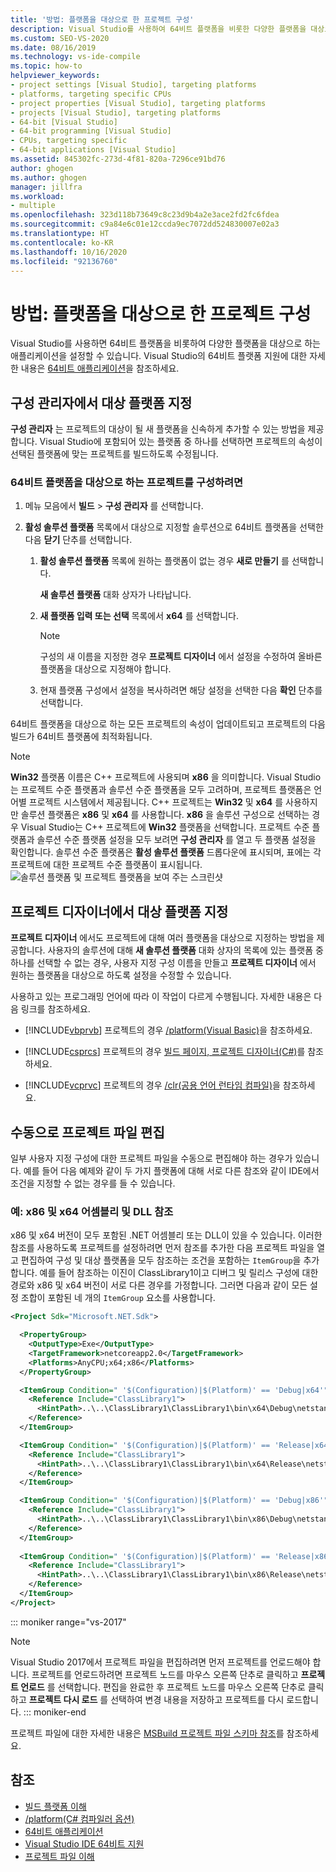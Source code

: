 ```yaml
---
title: '방법: 플랫폼을 대상으로 한 프로젝트 구성'
description: Visual Studio를 사용하여 64비트 플랫폼을 비롯한 다양한 플랫폼을 대상으로 하는 애플리케이션을 설정할 수 있는 방법을 알아봅니다.
ms.custom: SEO-VS-2020
ms.date: 08/16/2019
ms.technology: vs-ide-compile
ms.topic: how-to
helpviewer_keywords:
- project settings [Visual Studio], targeting platforms
- platforms, targeting specific CPUs
- project properties [Visual Studio], targeting platforms
- projects [Visual Studio], targeting platforms
- 64-bit [Visual Studio]
- 64-bit programming [Visual Studio]
- CPUs, targeting specific
- 64-bit applications [Visual Studio]
ms.assetid: 845302fc-273d-4f81-820a-7296ce91bd76
author: ghogen
ms.author: ghogen
manager: jillfra
ms.workload:
- multiple
ms.openlocfilehash: 323d118b73649c8c23d9b4a2e3ace2fd2fc6fdea
ms.sourcegitcommit: c9a84e6c01e12ccda9ec7072dd524830007e02a3
ms.translationtype: HT
ms.contentlocale: ko-KR
ms.lasthandoff: 10/16/2020
ms.locfileid: "92136760"
---
```

# <a name="how-to-configure-projects-to-target-platforms"></a>방법: 플랫폼을 대상으로 한 프로젝트 구성

Visual Studio를 사용하면 64비트 플랫폼을 비롯하여 다양한 플랫폼을 대상으로 하는 애플리케이션을 설정할 수 있습니다. Visual Studio의 64비트 플랫폼 지원에 대한 자세한 내용은 [64비트 애플리케이션](/dotnet/framework/64-bit-apps)을 참조하세요.

## <a name="target-platforms-with-the-configuration-manager"></a>구성 관리자에서 대상 플랫폼 지정

**구성 관리자** 는 프로젝트의 대상이 될 새 플랫폼을 신속하게 추가할 수 있는 방법을 제공합니다. Visual Studio에 포함되어 있는 플랫폼 중 하나를 선택하면 프로젝트의 속성이 선택된 플랫폼에 맞는 프로젝트를 빌드하도록 수정됩니다.

### <a name="to-configure-a-project-to-target-a-64-bit-platform"></a>64비트 플랫폼을 대상으로 하는 프로젝트를 구성하려면

1. 메뉴 모음에서 **빌드** > **구성 관리자** 를 선택합니다.

2. **활성 솔루션 플랫폼** 목록에서 대상으로 지정할 솔루션으로 64비트 플랫폼을 선택한 다음 **닫기** 단추를 선택합니다.

    1. **활성 솔루션 플랫폼** 목록에 원하는 플랫폼이 없는 경우 **새로 만들기** 를 선택합니다.

         **새 솔루션 플랫폼** 대화 상자가 나타납니다.

    2. **새 플랫폼 입력 또는 선택** 목록에서 **x64** 를 선택합니다.

        > [!NOTE]
        > 구성의 새 이름을 지정한 경우 **프로젝트 디자이너** 에서 설정을 수정하여 올바른 플랫폼을 대상으로 지정해야 합니다.

    3. 현재 플랫폼 구성에서 설정을 복사하려면 해당 설정을 선택한 다음 **확인** 단추를 선택합니다.

64비트 플랫폼을 대상으로 하는 모든 프로젝트의 속성이 업데이트되고 프로젝트의 다음 빌드가 64비트 플랫폼에 최적화됩니다.

> [!NOTE]
> **Win32** 플랫폼 이름은 C++ 프로젝트에 사용되며 **x86** 을 의미합니다. Visual Studio는 프로젝트 수준 플랫폼과 솔루션 수준 플랫폼을 모두 고려하며, 프로젝트 플랫폼은 언어별 프로젝트 시스템에서 제공됩니다. C++ 프로젝트는 **Win32** 및 **x64** 를 사용하지만 솔루션 플랫폼은 **x86** 및 **x64** 를 사용합니다. **x86** 을 솔루션 구성으로 선택하는 경우 Visual Studio는 C++ 프로젝트에 **Win32** 플랫폼을 선택합니다. 프로젝트 수준 플랫폼과 솔루션 수준 플랫폼 설정을 모두 보려면 **구성 관리자** 를 열고 두 플랫폼 설정을 확인합니다. 솔루션 수준 플랫폼은 **활성 솔루션 플랫폼** 드롭다운에 표시되며, 표에는 각 프로젝트에 대한 프로젝트 수준 플랫폼이 표시됩니다.
> ![솔루션 플랫폼 및 프로젝트 플랫폼을 보여 주는 스크린샷](media/project-platform-win32.png)

## <a name="target-platforms-in-the-project-designer"></a>프로젝트 디자이너에서 대상 플랫폼 지정

**프로젝트 디자이너** 에서도 프로젝트에 대해 여러 플랫폼을 대상으로 지정하는 방법을 제공합니다. 사용자의 솔루션에 대해 **새 솔루션 플랫폼** 대화 상자의 목록에 있는 플랫폼 중 하나를 선택할 수 없는 경우, 사용자 지정 구성 이름을 만들고 **프로젝트 디자이너** 에서 원하는 플랫폼을 대상으로 하도록 설정을 수정할 수 있습니다.

사용하고 있는 프로그래밍 언어에 따라 이 작업이 다르게 수행됩니다. 자세한 내용은 다음 링크를 참조하세요.

- [!INCLUDE[vbprvb](../code-quality/includes/vbprvb_md.md)] 프로젝트의 경우 [/platform(Visual Basic)](/dotnet/visual-basic/reference/command-line-compiler/platform)을 참조하세요.

- [!INCLUDE[csprcs](../data-tools/includes/csprcs_md.md)] 프로젝트의 경우 [빌드 페이지, 프로젝트 디자이너(C#)](../ide/reference/build-page-project-designer-csharp.md)를 참조하세요.

- [!INCLUDE[vcprvc](../code-quality/includes/vcprvc_md.md)] 프로젝트의 경우 [/clr(공용 언어 런타임 컴파일)](/cpp/build/reference/clr-common-language-runtime-compilation)을 참조하세요.

## <a name="manually-editing-the-project-file"></a>수동으로 프로젝트 파일 편집

일부 사용자 지정 구성에 대한 프로젝트 파일을 수동으로 편집해야 하는 경우가 있습니다. 예를 들어 다음 예제와 같이 두 가지 플랫폼에 대해 서로 다른 참조와 같이 IDE에서 조건을 지정할 수 없는 경우를 들 수 있습니다.

### <a name="example-referencing-x86-and-x64-assemblies-and-dlls"></a>예: x86 및 x64 어셈블리 및 DLL 참조

x86 및 x64 버전이 모두 포함된 .NET 어셈블리 또는 DLL이 있을 수 있습니다. 이러한 참조를 사용하도록 프로젝트를 설정하려면 먼저 참조를 추가한 다음 프로젝트 파일을 열고 편집하여 구성 및 대상 플랫폼을 모두 참조하는 조건을 포함하는 `ItemGroup`을 추가합니다.  예를 들어 참조하는 이진이 ClassLibrary1이고 디버그 및 릴리스 구성에 대한 경로와 x86 및 x64 버전이 서로 다른 경우를 가정합니다.  그러면 다음과 같이 모든 설정 조합이 포함된 네 개의 `ItemGroup` 요소를 사용합니다.

```xml
<Project Sdk="Microsoft.NET.Sdk">

  <PropertyGroup>
    <OutputType>Exe</OutputType>
    <TargetFramework>netcoreapp2.0</TargetFramework>
    <Platforms>AnyCPU;x64;x86</Platforms>
  </PropertyGroup>

  <ItemGroup Condition=" '$(Configuration)|$(Platform)' == 'Debug|x64'">
    <Reference Include="ClassLibrary1">
      <HintPath>..\..\ClassLibrary1\ClassLibrary1\bin\x64\Debug\netstandard2.0\ClassLibrary1.dll</HintPath>
    </Reference>
  </ItemGroup>

  <ItemGroup Condition=" '$(Configuration)|$(Platform)' == 'Release|x64'">
    <Reference Include="ClassLibrary1">
      <HintPath>..\..\ClassLibrary1\ClassLibrary1\bin\x64\Release\netstandard2.0\ClassLibrary1.dll</HintPath>
    </Reference>
  </ItemGroup>

  <ItemGroup Condition=" '$(Configuration)|$(Platform)' == 'Debug|x86'">
    <Reference Include="ClassLibrary1">
      <HintPath>..\..\ClassLibrary1\ClassLibrary1\bin\x86\Debug\netstandard2.0\ClassLibrary1.dll</HintPath>
    </Reference>
  </ItemGroup>
  
  <ItemGroup Condition=" '$(Configuration)|$(Platform)' == 'Release|x86'">
    <Reference Include="ClassLibrary1">
      <HintPath>..\..\ClassLibrary1\ClassLibrary1\bin\x86\Release\netstandard2.0\ClassLibrary1.dll</HintPath>
    </Reference>
  </ItemGroup>
</Project>
```

::: moniker range="vs-2017"
> [!NOTE]
> Visual Studio 2017에서 프로젝트 파일을 편집하려면 먼저 프로젝트를 언로드해야 합니다. 프로젝트를 언로드하려면 프로젝트 노드를 마우스 오른쪽 단추로 클릭하고 **프로젝트 언로드** 를 선택합니다. 편집을 완료한 후 프로젝트 노드를 마우스 오른쪽 단추로 클릭하고 **프로젝트 다시 로드** 를 선택하여 변경 내용을 저장하고 프로젝트를 다시 로드합니다.
::: moniker-end

프로젝트 파일에 대한 자세한 내용은 [MSBuild 프로젝트 파일 스키마 참조](../msbuild/msbuild-project-file-schema-reference.md)를 참조하세요.

## <a name="see-also"></a>참조

- [빌드 플랫폼 이해](../ide/understanding-build-platforms.md)
- [/platform(C# 컴파일러 옵션)](/dotnet/csharp/language-reference/compiler-options/platform-compiler-option)
- [64비트 애플리케이션](/dotnet/framework/64-bit-apps)
- [Visual Studio IDE 64비트 지원](../ide/visual-studio-ide-64-bit-support.md)
- [프로젝트 파일 이해](/aspnet/web-forms/overview/deployment/web-deployment-in-the-enterprise/understanding-the-project-file)
